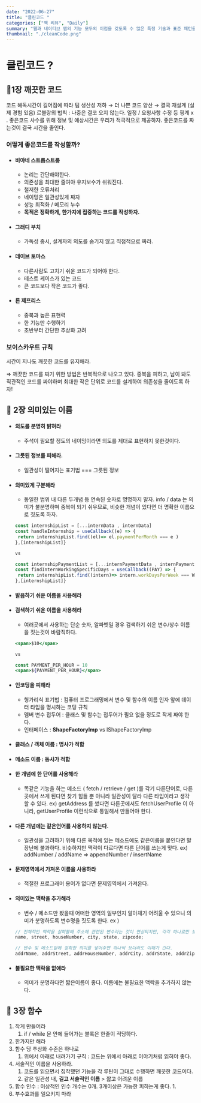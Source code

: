 ```yaml
---
date: "2022-06-27"
title: "클린코드 "
categories: ["책 리뷰", "Daily"]
summary: "웹과 네이티브 앱의 기능 모두의 이점을 갖도록 수 많은 특정 기술과 표준 패턴을 사용해 개발된 웹 앱 "
thumbnail: "./cleanCode.png"
---
```


<h1> 클린코드 ? </h1>

## 📕1장 깨끗한 코드

코드 해독시간이 길어짐에 따라 팀 생산성 저하 → 더 나쁜 코드 양산 → 결국 재설계 (실제 경험 있음)
르블랑의 법칙 : 나중은 결코 오지 않는다.
일정 / 요청사항 수정 등 핑계 x . 좋은코드 사수를 위해 정보 및 예상시간은 우리가 적극적으로 제공하자.
좋은코드를 짜는것이 결국 시간을 줄인다.

### 어떻게 좋은코드를 작성할까?

- #### 비야네 스트롭스트룹
  - 논리는 간단해야한다.
  - 의존성을 최대한 줄여야 유지보수가 쉬워진다.
  - 철저한 오류처리
  - 네이밍은 일관성있게 짜자
  - 성능 최적화 / 메모리 누수
  - **목적은 정확하게, 한가지에 집중하는 코드를 작성하자.**
- #### 그래디 부치
  - 가독성 중시, 설계자의 의도를 숨기지 않고 직접적으로 짜라.
- #### 데이브 토마스
  - 다른사람도 고치기 쉬운 코드가 되어야 한다.
  - 테스트 케이스가 있는 코드
  - 큰 코드보다 작은 코드가 좋다.
- #### 론 제프리스
  - 중복과 높은 표현력
  - 한 기능만 수행하기
  - 초반부터 간단한 추상화 고려

### 보이스카우트 규칙

시간이 지나도 깨끗한 코드를 유지해라.

⇒ 깨끗한 코드를 짜기 위한 방법은 반복적으로 나오고 있다. 중복을 피하고, 남이 봐도 직관적인 코드를 짜야하며 최대한 작은 단위로 코드를 설계하여 의존성을 줄이도록 하자!

## 📗 2장 의미있는 이름

- #### 의도를 분명히 밝혀라
  - 주석이 필요할 정도의 네이밍이라면 의도를 제대로 표현하지 못한것이다.
- #### 그릇된 정보를 피해라.
  - 일관성이 떨어지는 표기법 === 그릇된 정보
- #### 의미있게 구분해라

  - 동일한 범위 내 다른 두개념 등 연속된 숫자로 명명하지 말자. info / data 는 의미가 불분명하며 중복이 되기 쉬우므로, 비슷한 개념이 있다면 더 명확한 이름으로 짓도록 하자.

  ```jsx
  const internshipList = [...internData , internData]
  const handleInternship = useCallback((e) => {
   return internshipList.find((el)=> el.paymentPerMonth === e )
  },[internshipList]}

  vs

  const internshipPaymentList = [...internPaymentData , internPaymentData]
  const findInternWorkingSpecificDays = useCallback((PAY) => {
   return internshipList.find((intern)=> intern.workDaysPerWeek === WORK_DAYS_PER_WEEK )
  },[internshipList]}

  ```

- #### 발음하기 쉬운 이름을 사용해라
- #### 검색하기 쉬운 이름을 사용해라

  - 여러곳에서 사용하는 단순 숫자, 알파벳일 경우 검색하기 쉬운 변수/상수 이름을 짓는것이 바람직하다.

  ```jsx
  <span>$10</span>

  vs

  const PAYMENT_PER_HOUR = 10
  <span>${PAYMENT_PER_HOUR}</span>
  ```

- #### 인코딩을 피해라
  - 헝가리식 표기법 : 컴퓨터 프로그래밍에서 변수 및 함수의 이름 인자 앞에 데이터 타입을 명시하는 코딩 규칙
  - 멤버 변수 접두어 : 클래스 및 함수는 접두어가 필요 없을 정도로 작게 짜야 한다.
  - 인터페이스 : **ShapeFactoryImp** vs IShapeFactoryImp
- #### 클래스 / 객체 이름 : 명사가 적합
- #### 메소드 이름 : 동사가 적합
- #### 한 개념에 한 단어를 사용해라
  - 똑같은 기능을 하는 메소드 ( fetch / retrieve / get )를 각기 다른단어로, 다른곳에서 쓰게 된다면 찾기 힘들 뿐 아니라 일관성이 달라 다른 타입이라고 생각 할 수 있다.
    ex) getAddress 를 썼다면 다른곳에서도 fetchUserProfile 이 아니라, getUserProfile 이런식으로 통일해서 만들어야 한다.
- #### 다른 개념에는 같은언어를 사용하지 않는다.
  - 일관성을 고려하기 위해 다른 목적에 있는 메소드에도 같은이름을 붙인다면 말장난에 불과하다. 비슷하지만 맥락이 다르다면 다른 단어를 쓰는게 맞다.
    ex) addNumber / addName ⇒ appendNumber / insertName
- #### 문제영역에서 가져온 이름을 사용하라
  - 적절한 프로그래머 용어가 없다면 문제영역에서 가져온다.
- #### 의미있는 맥락을 추가해라

  - 변수 / 메소드만 봤을때 어떠한 영역의 일부인지 알아채기 어려울 수 있으니 의미가 분명하도록 변수명을 짓도록 한다.
    ex )

  ```jsx
  // 전체적인 맥락을 살펴볼때 주소에 관련된 변수라는 것이 연상되지만, 각각 하나로만 보면 한번에 유추하기 어렵다.
  name, street, houseNumber, city, state, zipcode;

  // 변수 및 메소드앞에 정확한 의미를 넣어주면 하나씩 보더라도 이해가 간다.
  addrName, addrStreet, addrHouseNumber, addrCity, addrState, addrZipcode;
  ```

- #### 불필요한 맥락을 없애라
  - 의미가 분명하다면 짧은이름이 좋다. 이름에는 불필요한 맥락을 추가하지 않는다.

## 📘 3장 함수

1. 작게 만들어라
   1. if / while 문 안에 들어가는 블록은 한줄이 적당하다.
2. 한가지만 해라
3. 함수 당 추상화 수준은 하나로
   1. 위에서 아래로 내려가기 규칙 : 코드는 위에서 아래로 이야기처럼 읽혀야 좋다.
4. 서술적인 이름을 사용하라.
   1. 코드를 읽으면서 짐작했던 기능을 각 루틴이 그대로 수행하면 깨끗한 코드이다.
   2. 같은 일관성 내, **길고 서술적인 이름** > 짧고 어려운 이름
5. 함수 인수 : 이상적인 인수 개수는 0개. 3개이상은 가능한 피하는게 좋다.
   1.
6. 부수효과를 일으키지 마라
